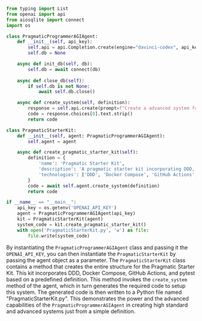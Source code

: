 ```python
from typing import List
from openai import api
from aiosqlite import connect
import os

class PragmaticProgrammerAGIAgent:
    def __init__(self, api_key):
        self.api = api.Completion.create(engine="davinci-codex", api_key=api_key)
        self.db = None

    async def init_db(self, db):
        self.db = await connect(db)
    
    async def close_db(self):
        if self.db is not None:
            await self.db.close()

    async def create_system(self, definition):
        response = self.api.create(prompt=f"Create a advanced system following this definition: {definition}")
        code = response.choices[0].text.strip()
        return code

class PragmaticStarterKit:
    def __init__(self, agent: PragmaticProgrammerAGIAgent):
        self.agent = agent

    async def create_pragmatic_starter_kit(self):
        definition = {
            'name': 'Pragmatic Starter Kit',
            'description': 'A pragmatic starter kit incorporating DDD, Docker Compose, GitHub Actions, and pytest',
            'technologies': ['DDD', 'Docker Compose', 'GitHub Actions', 'pytest']
        }
        code = await self.agent.create_system(definition)
        return code

if __name__ == "__main__":
    api_key = os.getenv('OPENAI_API_KEY')
    agent = PragmaticProgrammerAGIAgent(api_key)
    kit = PragmaticStarterKit(agent)
    system_code = kit.create_pragmatic_starter_kit()
    with open('PragmaticStarterKit.py', 'w') as file:
        file.write(system_code)
```
By instantiating the `PragmaticProgrammerAGIAgent` class and passing it the `OPENAI_API_KEY`, you can then instantiate the `PragmaticStarterKit` by passing the agent object as a parameter. The `PragmaticStarterKit` class contains a method that creates the entire structure for the Pragmatic Starter Kit. This kit incorporates DDD, Docker Compose, GitHub Actions, and pytest based on a predefined definition. This method invokes the `create_system` method of the agent, which in turn generates the required code to setup this system. The generated code is then written to a Python file named "PragmaticStarterKit.py". This demonstrates the power and the advanced capabilities of the `PragmaticProgrammerAGIAgent` in creating high standard and advanced systems just from a simple definition.